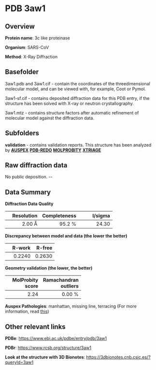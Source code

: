 # PDB 3aw1

## Overview

**Protein name**: 3c like proteinase

**Organism**: SARS-CoV

**Method**: X-Ray Diffraction

## Basefolder

3aw1.pdb and 3aw1.cif - contain the coordinates of the threedimensional molecular model, and can be viewed with, for example, Coot or Pymol.

3aw1-sf.cif - contains deposited diffraction data for this PDB entry, if the structure has been solved with X-ray or neutron crystallography.

3aw1.mtz - contains structure factors after automatic refinement of molecular model against the diffraction data.

## Subfolders





**validation** - contains validation reports. This structure has been analyzed by [**AUSPEX**](https://github.com/thorn-lab/coronavirus_structural_task_force/tree/master/pdb/3c_like_proteinase/SARS-CoV/3aw1/validation/auspex) [**PDB-REDO**](https://github.com/thorn-lab/coronavirus_structural_task_force/tree/master/pdb/3c_like_proteinase/SARS-CoV/3aw1/validation/pdb-redo) [**MOLPROBITY**](https://github.com/thorn-lab/coronavirus_structural_task_force/tree/master/pdb/3c_like_proteinase/SARS-CoV/3aw1/validation/molprobity) [**XTRIAGE**](https://github.com/thorn-lab/coronavirus_structural_task_force/blob/master/pdb/3c_like_proteinase/SARS-CoV/3aw1/validation/Xtriage_output.log) 

## Raw diffraction data

No public deposition. --<br> 

## Data Summary
**Diffraction Data Quality**

|   | Resolution | Completeness| I/sigma |
|---|-------------:|----------------:|--------------:|
|   |2.00 Å|95.2  %|<img width=50/>24.30|

**Discrepancy between model and data (the lower the better)**

|   | **R-work**| **R-free**   
|---|-------------:|----------------:|           
||  0.2240|  0.2630|

**Geometry validation (the lower, the better)**

|   |**MolProbity<br>score**| **Ramachandran<br>outliers** 
|---|-------------:|----------------:|
||  2.24|  0.00 %|

**Auspex Pathologies**: manhattan, missing line, terracing (For more information, read [this](https://github.com/thorn-lab/coronavirus_structural_task_force/blob/master/pdb/3c_like_proteinase/SARS-CoV/3aw1/validation/auspex/3aw1_auspex_comments.txt))

 



## Other relevant links 
**PDBe**:  https://www.ebi.ac.uk/pdbe/entry/pdb/3aw1
 
**PDBr**: https://www.rcsb.org/structure/3aw1 

**Look at the structure with 3D Bionotes**: https://3dbionotes.cnb.csic.es/?queryId=3aw1

